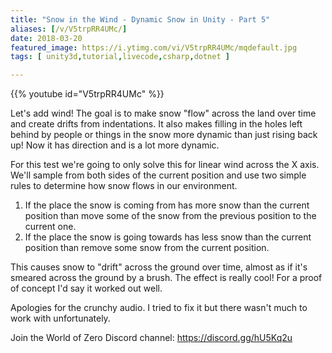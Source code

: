 ```yaml
---
title: "Snow in the Wind - Dynamic Snow in Unity - Part 5"
aliases: [/v/V5trpRR4UMc/]
date: 2018-03-20
featured_image: https://i.ytimg.com/vi/V5trpRR4UMc/mqdefault.jpg
tags: [ unity3d,tutorial,livecode,csharp,dotnet ]

---
```


{{% youtube id="V5trpRR4UMc" %}}

Let's add wind! The goal is to make snow "flow" across the land over time and create drifts from indentations. It also makes filling in the holes left behind by people or things in the snow more dynamic than just rising back up! Now it has direction and is a lot more dynamic.

For this test we're going to only solve this for linear wind across the X axis. We'll sample from both sides of the current position and use two simple rules to determine how snow flows in our environment.

1. If the place the snow is coming from has more snow than the current position than move some of the snow from the previous position to the current one.
2. If the place the snow is going towards has less snow than the current position than remove some snow from the current position.

This causes snow to "drift" across the ground over time, almost as if it's smeared across the ground by a brush. The effect is really cool! For a proof of concept I'd say it worked out well.

Apologies for the crunchy audio. I tried to fix it but there wasn't much to work with unfortunately.

Join the World of Zero Discord channel: https://discord.gg/hU5Kq2u